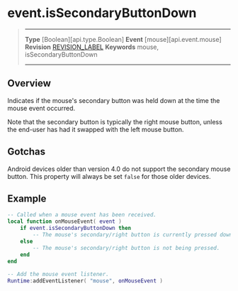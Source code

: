 
# event.isSecondaryButtonDown

> --------------------- ------------------------------------------------------------------------------------------
> __Type__              [Boolean][api.type.Boolean]
> __Event__             [mouse][api.event.mouse]
> __Revision__          [REVISION_LABEL](REVISION_URL)
> __Keywords__          mouse, isSecondaryButtonDown
> --------------------- ------------------------------------------------------------------------------------------

## Overview

Indicates if the mouse's secondary button was held down at the time the mouse event occurred.

Note that the secondary button is typically the right mouse button, unless the end-user has had it swapped with the left mouse button.

## Gotchas

Android devices older than version 4.0 do not support the secondary mouse button. This property will always be set `false` for those older devices.

## Example
 
``````lua
-- Called when a mouse event has been received.
local function onMouseEvent( event )
    if event.isSecondaryButtonDown then
        -- The mouse's secondary/right button is currently pressed down.
    else
        -- The mouse's secondary/right button is not being pressed.
    end
end
                             
-- Add the mouse event listener.
Runtime:addEventListener( "mouse", onMouseEvent )
``````
